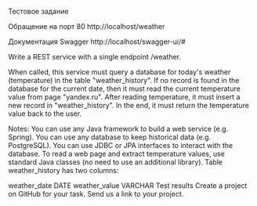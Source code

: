 Тестовое задание

Обращение на порт 80
http://localhost/weather

Документация Swagger http://localhost/swagger-ui/#

Write a REST service with a single endpoint /weather.

When called, this service must query a database for today's weather (temperature) in the table "weather_history". If no record is found in the database for the current date, then it must read the current temperature value from page "yandex.ru". After reading temperature, it must insert a new record in "weather_history". In the end, it must return the temperature value back to the user.

Notes:
You can use any Java framework to build a web service (e.g. Spring).
You can use any database to keep historical data (e.g. PostgreSQL).
You can use JDBC or JPA interfaces to interact with the database.
To read a web page and extract temperature values, use standard Java classes (no need to use an additional library).
Table weather_history has two columns:

weather_date DATE
weather_value VARCHAR
Test results
Create a project on GitHub for your task.
Send us a link to your project.